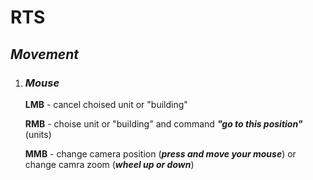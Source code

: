 # RTS

## *Movement*
1. ### *__Mouse__*
    **LMB** - cancel choised unit or "building"

    **RMB** - choise unit or "building" and command __*"go to this position"*__ (units)

    **MMB** - change camera position (__*press and move your mouse*__) or change camra zoom (__*wheel up or down*__)
